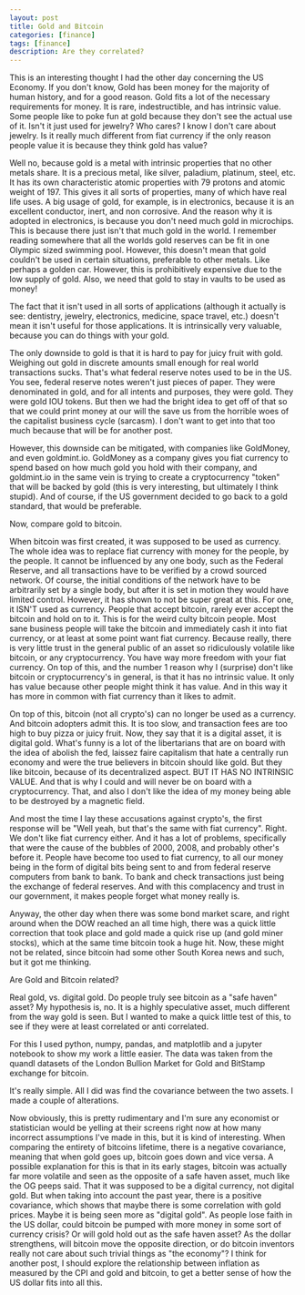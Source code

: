 ```yaml
---
layout: post
title: Gold and Bitcoin
categories: [finance]
tags: [finance]
description: Are they correlated?
---
```


This is an interesting thought I had the other day concerning the US Economy. If you don't know, Gold has been money for the majority of human history, and for a good reason. Gold fits a lot of the necessary requirements for money. It is rare, indestructible, and has intrinsic value. Some people like to poke fun at gold because they don't see the actual use of it. Isn't it just used for jewelry? Who cares? I know I don't care about jewelry. Is it really much different from fiat currency if the only reason people value it is because they think gold has value?

Well no, because gold is a metal with intrinsic properties that no other metals share. It is a precious metal, like silver, paladium, platinum, steel, etc. It has its own characteristic atomic properties with 79 protons and atomic weight of 197. This gives it all sorts of properties, many of which have real life uses. A big usage of gold, for example, is in electronics, because it is an excellent conductor, inert, and non corrosive. And the reason why it is adopted in electronics, is because you don't need much gold in microchips. This is because there just isn't that much gold in the world. I remember reading somewhere that all the worlds gold reserves can be fit in one Olympic sized swimming pool. However, this doesn't mean that gold couldn't be used in certain situations, preferable to other metals. Like perhaps a golden car. However, this is prohibitively expensive due to the low supply of gold. Also, we need that gold to stay in vaults to be used as money!

The fact that it isn't used in all sorts of applications (although it actually is see: dentistry, jewelry, electronics, medicine, space travel, etc.) doesn't mean it isn't useful for those applications. It is intrinsically very valuable, because you can do things with your gold.

The only downside to gold is that it is hard to pay for juicy fruit with gold. Weighing out gold in discrete amounts small enough for real world transactions sucks. That's what federal reserve notes used to be in the US. You see, federal reserve notes weren't just pieces of paper. They were denominated in gold, and for all intents and purposes, they were gold. They were gold IOU tokens. But then we had the bright idea to get off of that so that we could print money at our will the save us from the horrible woes of the capitalist business cycle (sarcasm). I don't want to get into that too much because that will be for another post.

However, this downside can be mitigated, with companies like GoldMoney, and even goldmint.io. GoldMoney as a company gives you fiat currency to spend based on how much gold you hold with their company, and goldmint.io in the same vein is trying to create a cryptocurrency "token" that will be backed by gold (this is very interesting, but ultimately I think stupid). And of course, if the US government decided to go back to a gold standard, that would be preferable.

Now, compare gold to bitcoin.

When bitcoin was first created, it was supposed to be used as currency. The whole idea was to replace fiat currency with money for the people, by the people. It cannot be influenced by any one body, such as the Federal Reserve, and all transactions have to be verified by a crowd sourced network. Of course, the initial conditions of the network have to be arbitrarily set by a single body, but after it is set in motion they would have limited control. However, it has shown to not be super great at this. For one, it ISN'T used as currency. People that accept bitcoin, rarely ever accept the bitcoin and hold on to it. This is for the weird culty bitcoin people. Most sane business people will take the bitcoin and immediately cash it into fiat currency, or at least at some point want fiat currency. Because really, there is very little trust in the general public of an asset so ridiculously volatile like bitcoin, or any cryptocurrency. You have way more freedom with your fiat currency. On top of this, and the number 1 reason why I (surprise) don't like bitcoin or cryptocurrency's in general, is that it has no intrinsic value. It only has value because other people might think it has value. And in this way it has more in common with fiat currency than it likes to admit.

On top of this, bitcoin (not all crypto's) can no longer be used as a currency. And bitcoin adopters admit this. It is too slow, and transaction fees are too high to buy pizza or juicy fruit. Now, they say that it is a digital asset, it is digital gold. What's funny is a lot of the libertarians that are on board with the idea of abolish the fed, laissez faire capitalism that hate a centrally run economy and were the true believers in bitcoin should like gold. But they like bitcoin, because of its decentralized aspect. BUT IT HAS NO INTRINSIC VALUE. And that is why I could and will never be on board with a cryptocurrency. That, and also I don't like the idea of my money being able to be destroyed by a magnetic field.

And most the time I lay these accusations against crypto's, the first response will be "Well yeah, but that's the same with fiat currency". Right. We don't like fiat currency either. And it has a lot of problems, specifically that were the cause of the bubbles of 2000, 2008, and probably other's before it. People have become too used to fiat currency, to all our money being in the form of digital bits being sent to and from federal reserve computers from bank to bank. To bank and check transactions just being the exchange of federal reserves. And with this complacency and trust in our government, it makes people forget what money really is.

Anyway, the other day when there was some bond market scare, and right around when the DOW reached an all time high, there was a quick little correction that took place and gold made a quick rise up (and gold miner stocks), which at the same time bitcoin took a huge hit. Now, these might not be related, since bitcoin had some other South Korea news and such, but it got me thinking.

Are Gold and Bitcoin related?

Real gold, vs. digital gold. Do people truly see bitcoin as a "safe haven" asset? My hypothesis is, no. It is a highly speculative asset, much different from the way gold is seen. But I wanted to make a quick little test of this, to see if they were at least correlated or anti correlated.

For this I used python, numpy, pandas, and matplotlib and a jupyter notebook to show my work a little easier. The data was taken from the quandl datasets of the London Bullion Market for Gold and BitStamp exchange for bitcoin.

It's really simple. All I did was find the covariance between the two assets. I made a couple of alterations.


Now obviously, this is pretty rudimentary and I'm sure any economist or statistician would be yelling at their screens right now at how many incorrect assumptions I've made in this, but it is kind of interesting. When comparing the entirety of bitcoins lifetime, there is a negative covariance, meaning that when gold goes up, bitcoin goes down and vice versa. A possible explanation for this is that in its early stages, bitcoin was actually far more volatile and seen as the opposite of a safe haven asset, much like the OG peeps said. That it was supposed to be a digital currency, not digital gold. But when taking into account the past year, there is a positive covariance, which shows that maybe there is some correlation with gold prices. Maybe it is being seen more as "digital gold". As people lose faith in the US dollar, could bitcoin be pumped with more money in some sort of currency crisis? Or will gold hold out as the safe haven asset? As the dollar strengthens, will bitcoin move the opposite direction, or do bitcoin inventors really not care about such trivial things as "the economy"? I think for another post, I should explore the relationship between inflation as measured by the CPI and gold and bitcoin, to get a better sense of how the US dollar fits into all this.
